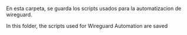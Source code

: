 En esta carpeta, se guarda los scripts usados para la automatizacion de wireguard.

In this folder, the scripts used for Wireguard Automation are saved
